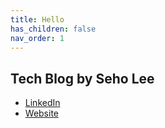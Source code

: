 ```yaml
---
title: Hello
has_children: false
nav_order: 1
---
```

## Tech Blog by Seho Lee
- [LinkedIn](https://www.linkedin.com/in/seho-lee-5922a2173/)
- [Website](https://seholee.com)

